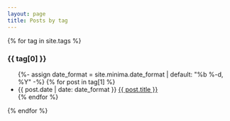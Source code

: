 ```yaml
---
layout: page
title: Posts by tag
---
```


{% for tag in site.tags %}
  <h3>{{ tag[0] }}</h3>
  <ul class="post-list">
    {%- assign date_format = site.minima.date_format | default: "%b %-d, %Y" -%}
    {% for post in tag[1] %}
      <li>
        <span class="post-meta">{{ post.date | date: date_format }}</span>
        <a class="post-link" href="{{ post.url }}">{{ post.title }}</a>
      </li>
    {% endfor %}
  </ul>
{% endfor %}